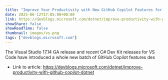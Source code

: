```yaml
---
title: "Improve Your Productivity with New GitHub Copilot Features for .NET!"
date: 2025-06-12T17:05:00+00:00
link: https://devblogs.microsoft.com/dotnet/improve-productivity-with-github-copilot-dotnet
showShare: false
showReadTime: false
thumbnail: images/vs.png
tags: ["devblogs.microsoft.com"]
---
```

The Visual Studio 17.14 GA release and recent C# Dev Kit releases for VS Code have introduced a whole new batch of GitHub Copilot features des

- Link to article: https://devblogs.microsoft.com/dotnet/improve-productivity-with-github-copilot-dotnet